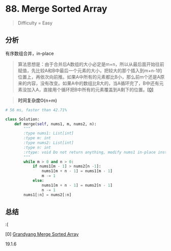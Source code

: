 # 88. Merge Sorted Array
> Difficulty = Easy

## 分析

有序数组合并，in-place
> 算法思想是：由于合并后A数组的大小必定是m+n，所以从最后面开始往前赋值，先比较A和B中最后一个元素的大小，把较大的那个插入到m+n-1的位置上，再依次向前推。如果A中所有的元素都比B小，那么前m个还是A原来的内容，没有改变。如果A中的数组比B大的，当A循环完了，B中还有元素没加入A，直接用个循环把B中所有的元素覆盖到A剩下的位置。[[0]](http://www.cnblogs.com/grandyang/p/4059650.html)

> **时间复杂度O(n+m)**

```python
# 56 ms, faster than 42.71%

class Solution:
	def merge(self, nums1, m, nums2, n):
		"""
		:type nums1: List[int]
		:type m: int
		:type nums2: List[int]
		:type n: int
		:rtype: void Do not return anything, modify nums1 in-place instead.
		"""
		while m > 0 and n > 0:
			if nums1[m - 1] > nums2[n -1]:
				nums1[m + n - 1] = nums1[m - 1]
				m -= 1
			else:
				nums1[m + n - 1] = nums2[n - 1]
				n -= 1
		nums1[:n] = nums2[:n]
```

## 总结

:(

[0] [Grandyang Merge Sorted Array](http://www.cnblogs.com/grandyang/p/4059650.html)

19.1.6